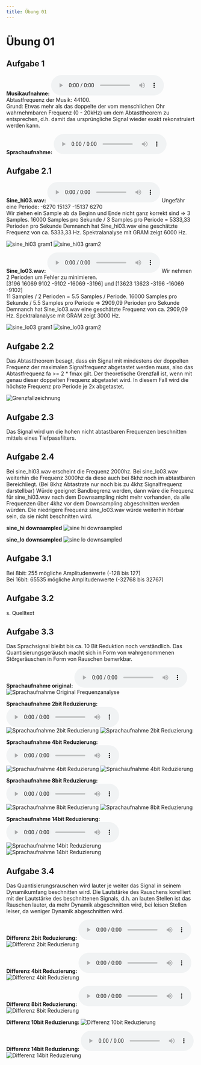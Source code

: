 ```yaml
---
title: Übung 01
---
```


Übung 01
========

Aufgabe 1
----------
__Musikaufnahme:__ 
<audio controls>
  <source src="assets/Aufgabe_1/a1_sounds/music.wav" type="audio/wav">
</audio>
Abtastfrequenz der Musik: 44100.  
Grund: Etwas mehr als das doppelte der vom menschlichen Ohr wahrnehmbaren Frequenz (0 - 20kHz) um dem Abtasttheorem zu entsprechen, d.h. damit das ursprüngliche Signal wieder exakt rekonstruiert werden kann.

__Sprachaufnahme:__
<audio controls>
  <source src="assets/Aufgabe_1/a1_sounds/voice.wav" type="audio/wav">
</audio>

Aufgabe 2.1
-----------
__Sine_hi03.wav:__ 
<audio controls>
  <source src="assets/Aufgabe_1/a1_sounds/sine_hi03.wav" type="audio/wav">
</audio>
Ungefähr eine Periode: -6270 15137 -15137 6270  
Wir ziehen ein Sample ab da Beginn und Ende nicht ganz korrekt sind => 3 Samples.
16000 Samples pro Sekunde / 3 Samples pro Periode = 5333,33 Perioden pro Sekunde
Demnanch hat Sine_hi03.wav eine geschätzte Frequenz von ca. 5333,33 Hz.
Spektralanalyse mit GRAM zeigt 6000 Hz.

![sine_hi03 gram1](assets/Aufgabe_1/a_2_01/sine_hi.PNG)
![sine_hi03 gram2](assets/Aufgabe_1/a_2_01/sine_hi03_gram.png)

__Sine_lo03.wav:__
<audio controls>
  <source src="assets/Aufgabe_1/a1_sounds/sine_lo03.wav" type="audio/wav">
</audio>
Wir nehmen 2 Perioden um Fehler zu minimieren.  
[3196 16069 9102 -9102 -16069 -3196] und [13623 13623 -3196 -16069 -9102]  
11 Samples / 2 Perioden = 5.5 Samples / Periode.
16000 Samples pro Sekunde / 5.5 Samples pro Periode => 2909,09 Perioden pro Sekunde
Demnanch hat Sine_lo03.wav eine geschätzte Frequenz von ca. 2909,09 Hz.
Spektralanalyse mit GRAM zeigt 3000 Hz.

![sine_lo03 gram1](assets/Aufgabe_1/a_2_01/sine_low.PNG)
![sine_lo03 gram2](assets/Aufgabe_1/a_2_01/sine_lo03_gram.png)

Aufgabe 2.2
-----------
Das Abtasttheorem besagt, dass ein Signal mit mindestens der doppelten Frequenz der maximalen Signalfrequenz abgetastet werden muss, also das Abtastfrequenz fa >= 2 * fmax gilt. Der theoretische Grenzfall ist, wenn mit genau dieser doppelten Frequenz abgetastet wird. In diesem Fall wird die höchste Frequenz pro Periode je 2x abgetastet.

![Grenzfallzeichnung](assets/Aufgabe_1/a_2_02/abtasttheorem_grenzfall.jpg)

Aufgabe 2.3
-----------
Das Signal wird um die hohen nicht abtastbaren Frequenzen beschnitten mittels eines Tiefpassfilters.

Aufgabe 2.4
-----------
Bei sine_hi03.wav erscheint die Frequenz 2000hz.
Bei sine_lo03.wav weiterhin die Frequenz 3000hz da diese auch bei 8khz noch im abtastbaren Bereichliegt. (Bei 8khz Abtastrate nur noch bis zu 4khz Signalfrequenz darstellbar)
Würde geeignet Bandbegrenz werden, dann wäre die Frequenz für sine_hi03.wav nach dem Downsampling nicht mehr vorhanden, da alle Frequenzen über 4khz vor dem Downsampling abgeschnitten werden würden.
Die niedrigere Frequenz sine_lo03.wav würde weiterhin hörbar sein, da sie nicht beschnitten wird.

__sine_hi downsampled__
![sine hi downsampled](assets/Aufgabe_1/a_2_04/sine_hi_downsampled.PNG)
  
__sine_lo downsampled__
![sine lo downsampled](assets/Aufgabe_1/a_2_04/sine_low_downsampled.PNG)

Aufgabe 3.1
-----------
Bei 8bit: 255 mögliche Amplitudenwerte (-128 bis 127)  
Bei 16bit: 65535 mögliche Amplitudenwerte (-32768 bis 32767)

Aufgabe 3.2 
-----------
s. Quelltext

Aufgabe 3.3
-----------
Das Sprachsignal bleibt bis ca. 10 Bit Reduktion noch verständlich. Das Quantisierungsgeräusch macht sich in Form von wahrgenommenen Störgeräuschen in Form von Rauschen bemerkbar.

__Sprachaufnahme original:__
<audio controls>
  <source src="assets/Aufgabe_1/a1_sounds/voice.wav" type="audio/wav">
</audio>
![Sprachaufnahme Original Frequenzanalyse](assets/Aufgabe_1/a_3_03/voice_original_spec.PNG)

__Sprachaufnahme 2bit Reduzierung:__
<audio controls>
  <source src="assets/Aufgabe_1/a_3_03/bitreduced_2.wav" type="audio/wav">
</audio>
![Sprachaufnahme 2bit Reduzierung](assets/Aufgabe_1/a_3_03/voice_reduce_2bit.png)
![Sprachaufnahme 2bit Reduzierung](assets/Aufgabe_1/a_3_03/voice_reduce_2bit_spec.PNG)

__Sprachaufnahme 4bit Reduzierung:__
<audio controls>
  <source src="assets/Aufgabe_1/a_3_03/bitreduced_4.wav" type="audio/wav">
</audio>
![Sprachaufnahme 4bit Reduzierung](assets/Aufgabe_1/a_3_03/voice_reduce_4bit.png)
![Sprachaufnahme 4bit Reduzierung](assets/Aufgabe_1/a_3_03/voice_reduce_4bit_spec.png)

__Sprachaufnahme 8bit Reduzierung:__
<audio controls>
  <source src="assets/Aufgabe_1/a_3_03/bitreduced_8.wav" type="audio/wav">
</audio>
![Sprachaufnahme 8bit Reduzierung](assets/Aufgabe_1/a_3_03/voice_reduce_8bit.png)
![Sprachaufnahme 8bit Reduzierung](assets/Aufgabe_1/a_3_03/voice_reduce_8bit_spec.png)

__Sprachaufnahme 14bit Reduzierung:__
<audio controls>
  <source src="assets/Aufgabe_1/a_3_03/bitreduced_14.wav" type="audio/wav">
</audio>
![Sprachaufnahme 14bit Reduzierung](assets/Aufgabe_1/a_3_03/voice_reduce_14bit.png)
![Sprachaufnahme 14bit Reduzierung](assets/Aufgabe_1/a_3_03/voice_reduce_14bit_spec.png)

Aufgabe 3.4
-----------
Das Quantisierungsrauschen wird lauter je weiter das Signal in seinem Dynamikumfang beschnitten wird. 
Die Lautstärke des Rauschens korelliert mit der Lautstärke des beschnittenen Signals, d.h. an lauten Stellen ist das Rauschen lauter, da mehr Dynamik abgeschnitten wird, bei leisen Stellen leiser, da weniger Dynamik abgeschnitten wird.

__Differenz 2bit Reduzierung:__
<audio controls>
  <source src="assets/Aufgabe_1/a_3_04/diff_bitreduced_2.wav" type="audio/wav">
</audio>
![Differenz 2bit Reduzierung](assets/Aufgabe_1/a_3_04/diff_2bit_reduktion.PNG)

__Differenz 4bit Reduzierung:__
<audio controls>
  <source src="assets/Aufgabe_1/a_3_04/diff_bitreduced_4.wav" type="audio/wav">
</audio>
![Differenz 4bit Reduzierung](assets/Aufgabe_1/a_3_04/diff_4bit_reduktion.PNG)

__Differenz 8bit Reduzierung:__
<audio controls>
  <source src="assets/Aufgabe_1/a_3_04/diff_bitreduced_8.wav" type="audio/wav">
</audio>
![Differenz 8bit Reduzierung](assets/Aufgabe_1/a_3_04/diff_8bit_reduktion.PNG)

__Differenz 10bit Reduzierung:__
![Differenz 10bit Reduzierung](assets/Aufgabe_1/a_3_04/diff_10bit_reduktion.PNG)

__Differenz 14bit Reduzierung:__
<audio controls>
  <source src="assets/Aufgabe_1/a_3_04/diff_bitreduced_14.wav" type="audio/wav">
</audio>
![Differenz 14bit Reduzierung](assets/Aufgabe_1/a_3_04/diff_14bit_reduktion.PNG)

